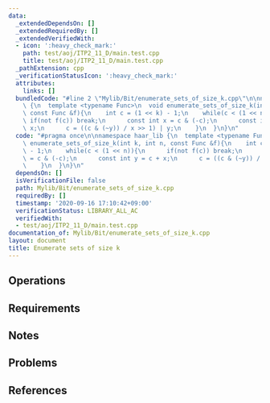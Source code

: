 ```yaml
---
data:
  _extendedDependsOn: []
  _extendedRequiredBy: []
  _extendedVerifiedWith:
  - icon: ':heavy_check_mark:'
    path: test/aoj/ITP2_11_D/main.test.cpp
    title: test/aoj/ITP2_11_D/main.test.cpp
  _pathExtension: cpp
  _verificationStatusIcon: ':heavy_check_mark:'
  attributes:
    links: []
  bundledCode: "#line 2 \"Mylib/Bit/enumerate_sets_of_size_k.cpp\"\n\nnamespace haar_lib\
    \ {\n  template <typename Func>\n  void enumerate_sets_of_size_k(int k, int n,\
    \ const Func &f){\n    int c = (1 << k) - 1;\n    while(c < (1 << n)){\n     \
    \ if(not f(c)) break;\n      const int x = c & (-c);\n      const int y = c +\
    \ x;\n      c = ((c & (~y)) / x >> 1) | y;\n    }\n  }\n}\n"
  code: "#pragma once\n\nnamespace haar_lib {\n  template <typename Func>\n  void\
    \ enumerate_sets_of_size_k(int k, int n, const Func &f){\n    int c = (1 << k)\
    \ - 1;\n    while(c < (1 << n)){\n      if(not f(c)) break;\n      const int x\
    \ = c & (-c);\n      const int y = c + x;\n      c = ((c & (~y)) / x >> 1) | y;\n\
    \    }\n  }\n}\n"
  dependsOn: []
  isVerificationFile: false
  path: Mylib/Bit/enumerate_sets_of_size_k.cpp
  requiredBy: []
  timestamp: '2020-09-16 17:10:42+09:00'
  verificationStatus: LIBRARY_ALL_AC
  verifiedWith:
  - test/aoj/ITP2_11_D/main.test.cpp
documentation_of: Mylib/Bit/enumerate_sets_of_size_k.cpp
layout: document
title: Enumerate sets of size k
---
```


## Operations

## Requirements

## Notes

## Problems

## References
